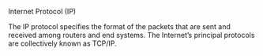 Internet Protocol (IP)

The IP protocol specifies the format of the packets that are sent and received among routers and end systems. The Internet’s principal protocols are collectively known as TCP/IP.

